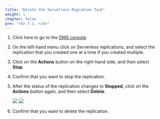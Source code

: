 ```yaml
---
title: "Delete the Serverless Migration Task"
weight: 1
chapter: false
pre: "<b> 7.1. </b>"
---
```


1. Click here to go to the [DMS console](https://console.aws.amazon.com/dms/v2/).

1. On the left-hand menu click on Serverless replications, and select the replication that you created one at a time if you created multiple.

1. Click on the **Actions** button on the right-hand side, and then select **Stop**.

1. Confirm that you want to stop the replication.

1. After the status of the replication changes to **Stopped**, click on the **Actions** button again, and then select **Delete**.

    ![](/images/7/1/0001.png?width=85pc)
    ![](/images/7/1/0002.png?width=85pc)

1. Confirm that you want to delete the replication.
